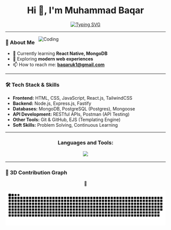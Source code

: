 <h1 align="center">Hi 👋, I'm Muhammad Baqar</h1>

<div align="center">
  <a href="https://git.io/typing-svg" align="center">
    <img src="https://readme-typing-svg.herokuapp.com?font=poppins&size=25&weight=900&pause=1000&color=8651F7&&center=true&vCenter=true&random=false&width=600&lines=Full-Stack+Developer+from+Pakistan+🇵🇰;Passionate+about+Web+%26+Mobile+Development;Always+Learning+%26+Building+%E2%9C%8C" alt="Typing SVG" />
  </a>
</div>

---

<img align="right" alt="Coding" width="400" src="https://camo.githubusercontent.com/1a28adbdab3fbb859ff593fcb88c8af70f97abebd21879da637ac2855d5a98ea/68747470733a2f2f7777772e77656232347a6f6e652e636f6d2f77702d636f6e74656e742f75706c6f6164732f323032322f30392f3263373738655f38396430396333383062376234613039626364626362333239633437333462335f6d76322e676966">

### 📌 About Me
- 🌱 Currently learning **React Native, MongoDB**
- 🚀 Exploring **modern web experiences**
- 📫 How to reach me: **baqaruk1@gmail.com**

---

### 🛠️ Tech Stack & Skills
- **Frontend:** HTML, CSS, JavaScript, React.js, TailwindCSS
- **Backend:** Node.js, Express.js, Fastify
- **Databases:** MongoDB, PostgreSQL (Postgres), Mongoose
- **API Development:** RESTful APIs, Postman (API Testing)
- **Other Tools:** Git & GitHub, EJS (Templating Engine)
- **Soft Skills:** Problem Solving, Continuous Learning

---

<h3 align="center">Languages and Tools:</h3>
<p align="center">
  <img src="https://skillicons.dev/icons?i=html,css,js,react,tailwind,nodejs,express,bootstrap,mongodb,docker,postgres,redux,git,github,postman" />
</p>

---

### 🎨 3D Contribution Graph
<p align="center">🐍</p>
<p align="center">
  <img src="https://raw.githubusercontent.com/platane/platane/output/github-contribution-grid-snake.svg" width="800"/>
</p>
